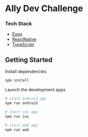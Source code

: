 # Ally Dev Challenge

### Tech Stack
- [Expo](https://expo.dev/) 
- [ReactNative](https://reactnative.dev/) 
- [TypeScript](https://typescriptlang.org)

## Getting Started

Install dependencies
````bash
npm install
````

Launch the development apps
````bash
# start android app
ืnpm run android

# start ios app
ืnpm run ios

# start web app
ืnpm run web
````
